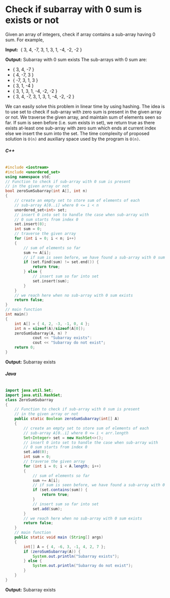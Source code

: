 # Check if subarray with 0 sum is exists or not
Given an array of integers, check if array contains a sub-array having 0 sum.
For example,

**Input:**  { 3, 4, -7, 3, 1, 3, 1, -4, -2, -2 }

**Output:** Subarray with 0 sum exists
The sub-arrays with 0 sum are:
+ { 3, 4, -7 }
+ { 4, -7, 3 }
+ { -7, 3, 1, 3 }
+ { 3, 1, -4 }
+ { 3, 1, 3, 1, -4, -2, -2 }
+ { 3, 4, -7, 3, 1, 3, 1, -4, -2, -2 }

We can easily solve this problem in linear time by using hashing. The idea is to use set to check if sub-array with zero sum is present in the given array or not. We traverse the given array, and maintain sum of elements seen so far. If sum is seen before (i.e. sum exists in set), we return true as there exists at-least one sub-array with zero sum which ends at current index else we insert the sum into the set.
The time complexity of proposed solution is `O(n)` and auxiliary space used by the program is `O(n)`.

##### C++
```C++

#include <iostream>
#include <unordered_set>
using namespace std;
// Function to check if sub-array with 0 sum is present
// in the given array or not
bool zeroSumSubarray(int A[], int n)
{
    // create an empty set to store sum of elements of each
    // sub-array A[0..i] where 0 <= i < n
    unordered_set<int> set;
    // insert 0 into set to handle the case when sub-array with
    // 0 sum starts from index 0
    set.insert(0);
    int sum = 0;
    // traverse the given array
    for (int i = 0; i < n; i++)
    {
        // sum of elements so far
        sum += A[i];
        // if sum is seen before, we have found a sub-array with 0 sum
        if (set.find(sum) != set.end()) {
            return true;
        } else {
            // insert sum so far into set
            set.insert(sum);
        }
    }
    // we reach here when no sub-array with 0 sum exists
    return false;
}
// main function
int main()
{
    int A[] = { 4, 2, -3, -1, 0, 4 };
    int n = sizeof(A)/sizeof(A[0]);
    zeroSumSubarray(A, n) ?
            cout << "Subarray exists":
            cout << "Subarray do not exist";
    return 0;
}
```

**Output:**
Subarray exists
##### Java
```Java

import java.util.Set;
import java.util.HashSet;
class ZeroSumSubarray
{
    // Function to check if sub-array with 0 sum is present
    // in the given array or not
    public static Boolean zeroSumSubarray(int[] A)
    {
        // create an empty set to store sum of elements of each
        // sub-array A[0..i] where 0 <= i < arr.length
        Set<Integer> set = new HashSet<>();
        // insert 0 into set to handle the case when sub-array with
        // 0 sum starts from index 0
        set.add(0);
        int sum = 0;
        // traverse the given array
        for (int i = 0; i < A.length; i++)
        {
            // sum of elements so far
            sum += A[i];
            // if sum is seen before, we have found a sub-array with 0 sum
            if (set.contains(sum)) {
                return true;
            }
            // insert sum so far into set
            set.add(sum);
        }
        // we reach here when no sub-array with 0 sum exists
        return false;
    }
    // main function
    public static void main (String[] args)
    {
        int[] A = { 4, -6, 3, -1, 4, 2, 7 };
        if (zeroSumSubarray(A)) {
            System.out.println("Subarray exists");
        } else {
            System.out.println("Subarray do not exist");
        }
    }
}
```

**Output:**
Subarray exists